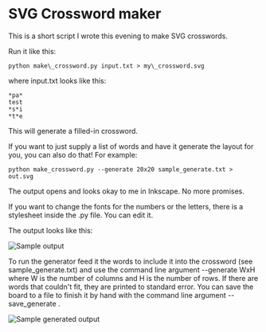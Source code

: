 SVG Crossword maker
===================

This is a short script I wrote this evening to make SVG crosswords.

Run it like this:

    python make\_crossword.py input.txt > my\_crossword.svg

where input.txt looks like this:

    *pa*
    test
    *s*i
    *t*e


This will generate a filled-in crossword.

If you want to just supply a list of words and have it generate the layout for you, you can also do that! For example:

```
python make_crossword.py --generate 20x20 sample_generate.txt > out.svg
```

The output opens and looks okay to me in
Inkscape. No more promises.

If you want to change the fonts for the numbers or the letters, there
is a stylesheet inside the .py file. You can edit it.

The output looks like this:

![Sample output](http://i.imgur.com/NaAoY1R.png)

To run the generator feed it the words to include it into the
crossword (see sample_generate.txt) and use the command line argument
--generate WxH where W is the number of columns and H is the number of
rows. If there are words that couldn't fit, they are printed to
standard error. You can save the board to a file to finish it by hand
with the command line argument --save_generate <file name>.

![Sample generated output](http://i.imgur.com/cMR0X2R.png)
